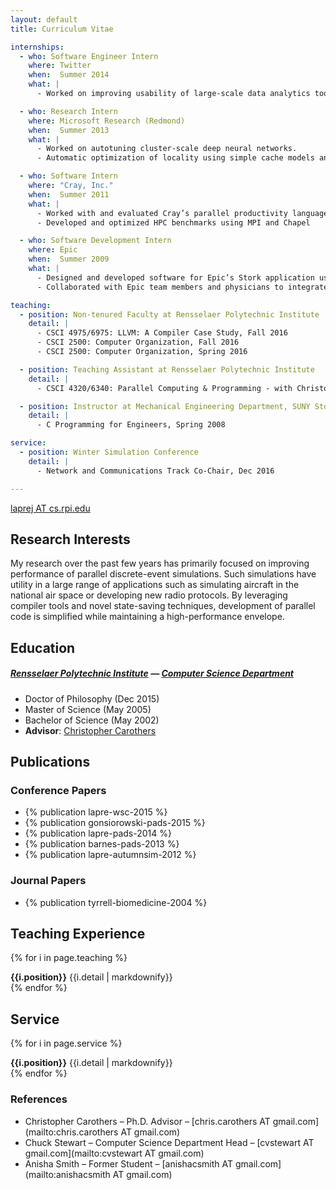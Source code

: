 ```yaml
---
layout: default
title: Curriculum Vitae

internships:
  - who: Software Engineer Intern
    where: Twitter
    when:  Summer 2014
    what: |
      - Worked on improving usability of large-scale data analytics tools (Twitter's *Scalding* tool).

  - who: Research Intern
    where: Microsoft Research (Redmond)
    when:  Summer 2013
    what: |
      - Worked on autotuning cluster-scale deep neural networks.
      - Automatic optimization of locality using simple cache models and parameterizable scheduling

  - who: Software Intern
    where: "Cray, Inc."
    when:  Summer 2011
    what: |
      - Worked with and evaluated Cray’s parallel productivity language, Chapel
      - Developed and optimized HPC benchmarks using MPI and Chapel

  - who: Software Development Intern
    where: Epic
    when:  Summer 2009
    what: |
      - Designed and developed software for Epic’s Stork application using Caché and VisualBasic
      - Collaborated with Epic team members and physicians to integrate my project with Epic’s software

teaching:
  - position: Non-tenured Faculty at Rensselaer Polytechnic Institute
    detail: |
      - CSCI 4975/6975: LLVM: A Compiler Case Study, Fall 2016
      - CSCI 2500: Computer Organization, Fall 2016
      - CSCI 2500: Computer Organization, Spring 2016

  - position: Teaching Assistant at Rensselaer Polytechnic Institute
    detail: |
      - CSCI 4320/6340: Parallel Computing & Programming - with Christopher Carothers, Spring 2013

  - position: Instructor at Mechanical Engineering Department, SUNY Stony Brook
    detail: |
      - C Programming for Engineers, Spring 2008

service:
  - position: Winter Simulation Conference
    detail: |
      - Network and Communications Track Co-Chair, Dec 2016

---
```


<p class="contact">
<a href="mailto:laprej AT cs.rpi.edu"><span class="glyphicon glyphicon-envelope"></span> laprej AT cs.rpi.edu</a>
</p>

## Research Interests
My research over the past few years has primarily focused on improving performance of parallel discrete-event simulations.
Such simulations have utility in a large range of applications such as simulating aircraft in the national air space or developing new radio protocols.
By leveraging compiler tools and novel state-saving techniques, development of parallel code is simplified while maintaining a high-performance envelope.

## Education
##### [Rensselaer Polytechnic Institute](http://www.rpi.edu) — [Computer Science Department](http://www.cs.rpi.edu)
- Doctor of Philosophy (Dec 2015)
- Master of Science (May 2005)
- Bachelor of Science (May 2002)
- **Advisor**: [Christopher Carothers](http://www.cs.rpi.edu/~chrisc)

## Publications

### Conference Papers

- {% publication lapre-wsc-2015 %}
- {% publication gonsiorowski-pads-2015 %}
- {% publication lapre-pads-2014 %}
- {% publication barnes-pads-2013 %}
- {% publication lapre-autumnsim-2012 %}

### Journal Papers

- {% publication tyrrell-biomedicine-2004 %}

## Teaching Experience

{% for i in page.teaching %}
<div><strong>{{i.position}}</strong> {{i.detail | markdownify}}</div>
{% endfor %}

## Service

{% for i in page.service %}
<div><strong>{{i.position}}</strong> {{i.detail | markdownify}}</div>
{% endfor %}

### References

* Christopher Carothers – Ph.D. Advisor – [chris.carothers AT gmail.com](mailto:chris.carothers AT gmail.com)
* Chuck Stewart  – Computer Science Department Head – [cvstewart AT gmail.com](mailto:cvstewart AT gmail.com)
* Anisha Smith – Former Student – [anishacsmith AT gmail.com](mailto:anishacsmith AT gmail.com)
